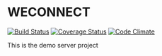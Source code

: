 # WECONNECT


[![Build Status](https://travis-ci.org/holuborhee/weconnect_node.svg?branch=master)](https://travis-ci.org/holuborhee/weconnect_node)
[![Coverage Status](https://coveralls.io/repos/github/holuborhee/weconnect_node/badge.svg?branch=master)](https://coveralls.io/github/holuborhee/weconnect_node?branch=master)
[![Code Climate](https://codeclimate.com/github/codeclimate/codeclimate/badges/gpa.svg)](https://codeclimate.com/github/holuborhee/weconnect_node)


This is the demo server project